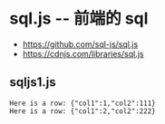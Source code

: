 # sql.js -- 前端的 sql

* https://github.com/sql-js/sql.js
* https://cdnjs.com/libraries/sql.js

## sqljs1.js

```
Here is a row: {"col1":1,"col2":111}
Here is a row: {"col1":2,"col2":222}
```